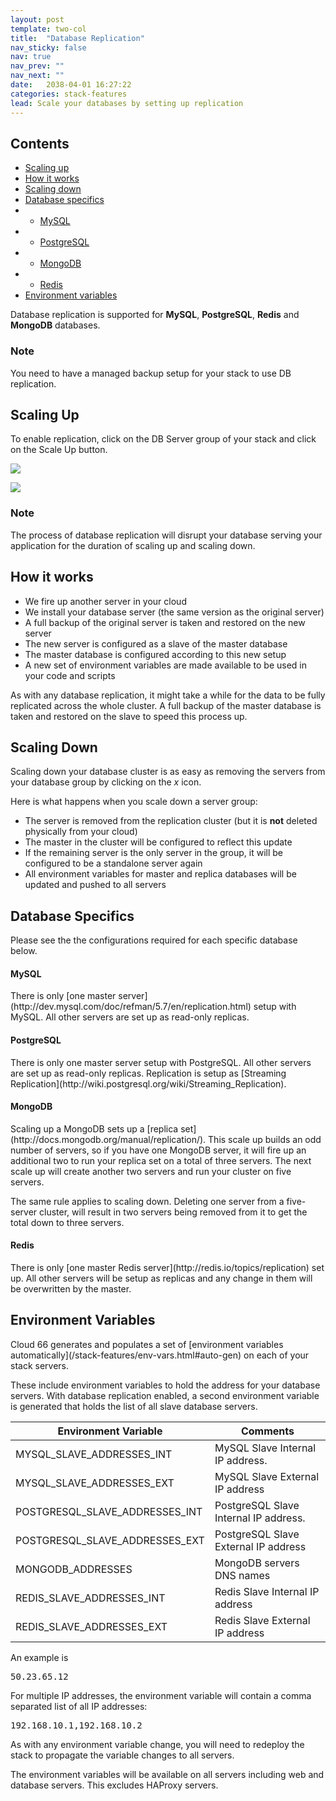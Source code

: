 ```yaml
---
layout: post
template: two-col
title:  "Database Replication"
nav_sticky: false
nav: true
nav_prev: ""
nav_next: ""
date:   2038-04-01 16:27:22
categories: stack-features
lead: Scale your databases by setting up replication
---
```


<h2>Contents</h2>
<ul class="page-toc">
	<li>
		<a href="#scaling-up">Scaling up</a>
	</li>
	<li>
		<a href="#how-it-works">How it works</a>
	</li>
	<li>
		<a href="#scaling-down">Scaling down</a>
	</li>
	<li>
		<a href="#specifics">Database specifics</a>
	</li>
	        <li>
                <ul>
                <li><a href="#mysql">MySQL</a></li>
                </ul>
            </li>
            <li>
                <ul>
                <li><a href="#postgresql">PostgreSQL</a></li>
                </ul>
            </li>
            <li>
                <ul>
                <li><a href="#mongodb">MongoDB</a></li>
                </ul>
            </li>
            <li>
                <ul>
                <li><a href="#redis">Redis</a></li>
                </ul>
            </li>
	<li>
		<a href="#env-vars">Environment variables</a>
	</li>
</ul>


Database replication is supported for **MySQL**, **PostgreSQL**, **Redis** and **MongoDB** databases.

<div class="notice">
	<h3>Note</h3>
	<p>You need to have a managed backup setup for your stack to use DB replication.</p>
</div>


<h2 id="scaling-up">Scaling Up</h2>

To enable replication, click on the DB Server group of your stack and click on the Scale Up button.

![](http://cdn.cloud66.com/images/help/db_scaleup.png)

![](http://cdn.cloud66.com.s3.amazonaws.com/images/help/db_scaled.png)

<div class="notice notice-danger">
	<h3>Note</h3>
	<p>The process of database replication will disrupt your database serving your application for the duration of scaling up and scaling down.</p>
</div>

<h2 id="how-it-works">How it works</h2>

- We fire up another server in your cloud
- We install your database server (the same version as the original server)
- A full backup of the original server is taken and restored on the new server
- The new server is configured as a slave of the master database
- The master database is configured according to this new setup
- A new set of environment variables are made available to be used in your code and scripts

As with any database replication, it might take a while for the data to be fully replicated across the whole cluster. A full backup of the master database is taken and restored on the slave to speed this process up.

<h2 id="scaling-down">Scaling Down</h2>
Scaling down your database cluster is as easy as removing the servers from your database group by clicking on the <i>x</i> icon.

Here is what happens when you scale down a server group:

- The server is removed from the replication cluster (but it is **not** deleted physically from your cloud)
- The master in the cluster will be configured to reflect this update
- If the remaining server is the only server in the group, it will be configured to be a standalone server again
- All environment variables for master and replica databases will be updated and pushed to all servers

<h2 id="specifics">Database Specifics</h2>
Please see the the configurations required for each specific database below.

<h4 id="mysql">MySQL</h4>
There is only [one master server](http://dev.mysql.com/doc/refman/5.7/en/replication.html) setup with MySQL. All other servers are set up as read-only replicas.

<h4 id="postgresql">PostgreSQL</h4>
There is only one master server setup with PostgreSQL. All other servers are set up as read-only replicas. Replication is setup as [Streaming Replication](http://wiki.postgresql.org/wiki/Streaming_Replication).

<h4 id="mongodb">MongoDB</h4>
Scaling up a MongoDB sets up a [replica set](http://docs.mongodb.org/manual/replication/). This scale up builds an odd number of servers, so if you have one MongoDB server, it will fire up an additional two to run your replica set on a total of three servers. The next scale up will create another two servers and run your cluster on five servers.

The same rule applies to scaling down. Deleting one server from a five-server cluster, will result in two servers being removed from it to get the total down to three servers.

<h4 id="redis">Redis</h4>
There is only [one master Redis server](http://redis.io/topics/replication) set up. All other servers will be setup as replicas and any change in them will be overwritten by the master.

<h2 id="env-vars">Environment Variables</h2>
Cloud 66 generates and populates a set of [environment variables automatically](/stack-features/env-vars.html#auto-gen) on each of your stack servers.

These include environment variables to hold the address for your database servers. With database replication enabled, a second environment variable is generated that holds the list of all slave database servers.

<table class='table table-bordered table-striped'>
	<thead>
		<tr>
			<th>Environment Variable</th>
			<th>Comments</th>
		</tr>
	</thead>
	<tbody>
		<tr>
			<td>MYSQL_SLAVE_ADDRESSES_INT</td>
			<td>MySQL Slave Internal IP address.</td>
		</tr>
		<tr>
			<td>MYSQL_SLAVE_ADDRESSES_EXT</td>
			<td>MySQL Slave External IP address</td>
		</tr>
		<tr>
			<td>POSTGRESQL_SLAVE_ADDRESSES_INT</td>
			<td>PostgreSQL Slave Internal IP address.</td>
		</tr>
		<tr>
			<td>POSTGRESQL_SLAVE_ADDRESSES_EXT</td>
			<td>PostgreSQL Slave External IP address</td>
		</tr>
		<tr>
			<td>MONGODB_ADDRESSES</td>
			<td>MongoDB servers DNS names</td>
		</tr>
		<tr>
			<td>REDIS_SLAVE_ADDRESSES_INT</td>
			<td>Redis Slave Internal IP address</td>
		</tr>
		<tr>
			<td>REDIS_SLAVE_ADDRESSES_EXT</td>
			<td>Redis Slave External IP address</td>
		</tr>
	</tbody>
</table>

An example is
<pre class="terminal">
50.23.65.12
</pre>

For multiple IP addresses, the environment variable will contain a comma separated list of all IP addresses:

<pre class="terminal">
192.168.10.1,192.168.10.2
</pre>

As with any environment variable change, you will need to redeploy the stack to propagate the variable changes to all servers.

The environment variables will be available on all servers including web and database servers. This excludes HAProxy servers.
